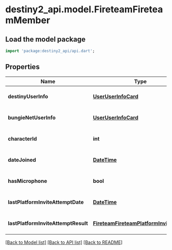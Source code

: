 # destiny2_api.model.FireteamFireteamMember

## Load the model package
```dart
import 'package:destiny2_api/api.dart';
```

## Properties
Name | Type | Description | Notes
------------ | ------------- | ------------- | -------------
**destinyUserInfo** | [**UserUserInfoCard**](UserUserInfoCard.md) |  | [optional] [default to null]
**bungieNetUserInfo** | [**UserUserInfoCard**](UserUserInfoCard.md) |  | [optional] [default to null]
**characterId** | **int** |  | [optional] [default to null]
**dateJoined** | [**DateTime**](DateTime.md) |  | [optional] [default to null]
**hasMicrophone** | **bool** |  | [optional] [default to null]
**lastPlatformInviteAttemptDate** | [**DateTime**](DateTime.md) |  | [optional] [default to null]
**lastPlatformInviteAttemptResult** | [**FireteamFireteamPlatformInviteResult**](FireteamFireteamPlatformInviteResult.md) |  | [optional] [default to null]

[[Back to Model list]](../README.md#documentation-for-models) [[Back to API list]](../README.md#documentation-for-api-endpoints) [[Back to README]](../README.md)


